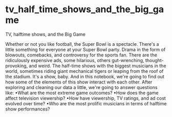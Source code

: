 # tv_half_time_shows_and_the_big_game
TV, halftime shows, and the Big Game

Whether or not you like football, the Super Bowl is a spectacle. There's a little something for everyone at your Super Bowl party. Drama in the form of blowouts, comebacks, and controversy for the sports fan. There are the ridiculously expensive ads, some hilarious, others gut-wrenching, thought-provoking, and weird. The half-time shows with the biggest musicians in the world, sometimes riding giant mechanical tigers or leaping from the roof of the stadium. It's a show, baby. And in this notebook, we're going to find out how some of the elements of this show interact with each other. After exploring and cleaning our data a little, we're going to answer questions like:
•What are the most extreme game outcomes?
•How does the game affect television viewership?
•How have viewership, TV ratings, and ad cost evolved over time?
•Who are the most prolific musicians in terms of halftime show performances?
